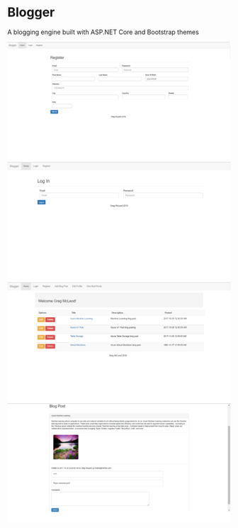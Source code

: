 # Blogger
A blogging engine built with ASP.NET Core and Bootstrap themes

![alt text](https://raw.githubusercontent.com/mcle0463/Blogger/master/snapshots/register.png)
![alt text](https://raw.githubusercontent.com/mcle0463/Blogger/master/snapshots/login.png)
![alt text](https://raw.githubusercontent.com/mcle0463/Blogger/master/snapshots/main.png)
![alt text](https://raw.githubusercontent.com/mcle0463/Blogger/master/snapshots/post.png)


